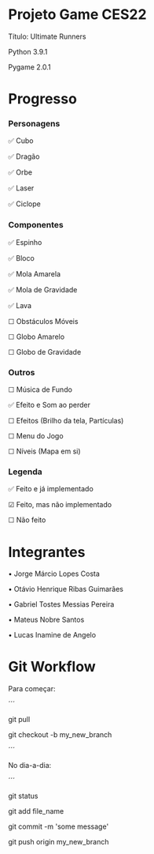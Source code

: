 # Projeto Game CES22

Título: Ultimate Runners

Python 3.9.1

Pygame 2.0.1

# Progresso

### Personagens

✅ Cubo

✅ Dragão

✅ Orbe

✅ Laser

✅ Ciclope

### Componentes

✅ Espinho

✅ Bloco

✅ Mola Amarela

✅ Mola de Gravidade

✅ Lava

☐ Obstáculos Móveis

☐ Globo Amarelo

☐ Globo de Gravidade

### Outros

☐ Música de Fundo

✅ Efeito e Som ao perder

☐ Efeitos (Brilho da tela, Partículas)

☐ Menu do Jogo

☐ Níveis (Mapa em si)

### Legenda

✅ Feito e já implementado

☑ Feito, mas não implementado

☐ Não feito

# Integrantes

  • Jorge Márcio Lopes Costa
  
  • Otávio Henrique Ribas Guimarães
  
  • Gabriel Tostes Messias Pereira
  
  • Mateus Nobre Santos
  
  • Lucas Inamine de Angelo

# Git Workflow

  Para começar:
  
  ´´´
  
  git pull
  
  git checkout -b my_new_branch

  ´´´

No dia-a-dia:

´´´

git status

git add file_name

git commit -m 'some message'

git push origin my_new_branch
